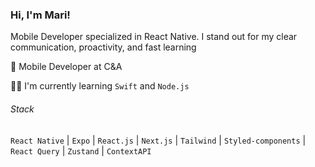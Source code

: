 ### Hi, I'm Mari!

Mobile Developer specialized in React Native. I stand out for my clear communication, proactivity, and fast learning

💼 Mobile Developer at C&A

👩‍💻 I'm currently learning `Swift` and `Node.js`

###### Stack
`React Native` | `Expo` | `React.js` | `Next.js` | `Tailwind` | `Styled-components` | `React Query` | `Zustand` | `ContextAPI`
